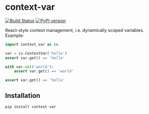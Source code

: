 # context-var

[![Build Status](https://travis-ci.com/willcrichton/context-var.svg?branch=master)](https://travis-ci.com/willcrichton/context-var)
[![PyPI version](https://badge.fury.io/py/context-var.svg)](https://badge.fury.io/py/context-var)


React-style context management, i.e. dynamically scoped variables. Example:

```python
import context_var as cv

var = cv.ContextVar('hello')
assert var.get() == 'hello'

with var.set('world'):
    assert var.get() == 'world'

assert var.get() == 'hello'
```

## Installation

```python
pip install context-var
```
